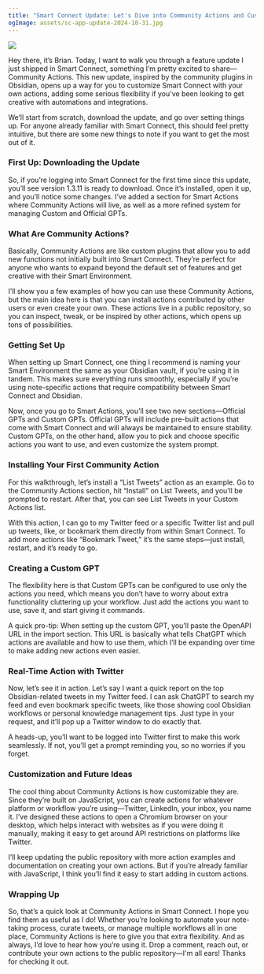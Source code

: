 ```yaml
---
title: "Smart Connect Update: Let's Dive into Community Actions and Custom GPTs"
ogImage: assets/sc-app-update-2024-10-31.jpg
---
```

![](https://www.youtube.com/watch?v=GCn3u2F2tZM)

Hey there, it’s Brian. Today, I want to walk you through a feature update I just shipped in Smart Connect, something I’m pretty excited to share—Community Actions. This new update, inspired by the community plugins in Obsidian, opens up a way for you to customize Smart Connect with your own actions, adding some serious flexibility if you've been looking to get creative with automations and integrations.

We’ll start from scratch, download the update, and go over setting things up. For anyone already familiar with Smart Connect, this should feel pretty intuitive, but there are some new things to note if you want to get the most out of it.

### First Up: Downloading the Update
So, if you’re logging into Smart Connect for the first time since this update, you’ll see version 1.3.11 is ready to download. Once it’s installed, open it up, and you’ll notice some changes. I’ve added a section for Smart Actions where Community Actions will live, as well as a more refined system for managing Custom and Official GPTs.

### What Are Community Actions?
Basically, Community Actions are like custom plugins that allow you to add new functions not initially built into Smart Connect. They’re perfect for anyone who wants to expand beyond the default set of features and get creative with their Smart Environment.

I’ll show you a few examples of how you can use these Community Actions, but the main idea here is that you can install actions contributed by other users or even create your own. These actions live in a public repository, so you can inspect, tweak, or be inspired by other actions, which opens up tons of possibilities.

### Getting Set Up
When setting up Smart Connect, one thing I recommend is naming your Smart Environment the same as your Obsidian vault, if you’re using it in tandem. This makes sure everything runs smoothly, especially if you’re using note-specific actions that require compatibility between Smart Connect and Obsidian.

Now, once you go to Smart Actions, you’ll see two new sections—Official GPTs and Custom GPTs. Official GPTs will include pre-built actions that come with Smart Connect and will always be maintained to ensure stability. Custom GPTs, on the other hand, allow you to pick and choose specific actions you want to use, and even customize the system prompt.

### Installing Your First Community Action
For this walkthrough, let’s install a “List Tweets” action as an example. Go to the Community Actions section, hit “Install” on List Tweets, and you’ll be prompted to restart. After that, you can see List Tweets in your Custom Actions list.

With this action, I can go to my Twitter feed or a specific Twitter list and pull up tweets, like, or bookmark them directly from within Smart Connect. To add more actions like “Bookmark Tweet,” it’s the same steps—just install, restart, and it’s ready to go.

### Creating a Custom GPT
The flexibility here is that Custom GPTs can be configured to use only the actions you need, which means you don’t have to worry about extra functionality cluttering up your workflow. Just add the actions you want to use, save it, and start giving it commands.

A quick pro-tip: When setting up the custom GPT, you’ll paste the OpenAPI URL in the import section. This URL is basically what tells ChatGPT which actions are available and how to use them, which I’ll be expanding over time to make adding new actions even easier.

### Real-Time Action with Twitter
Now, let’s see it in action. Let’s say I want a quick report on the top Obsidian-related tweets in my Twitter feed. I can ask ChatGPT to search my feed and even bookmark specific tweets, like those showing cool Obsidian workflows or personal knowledge management tips. Just type in your request, and it’ll pop up a Twitter window to do exactly that.

A heads-up, you’ll want to be logged into Twitter first to make this work seamlessly. If not, you’ll get a prompt reminding you, so no worries if you forget.

### Customization and Future Ideas
The cool thing about Community Actions is how customizable they are. Since they’re built on JavaScript, you can create actions for whatever platform or workflow you’re using—Twitter, LinkedIn, your inbox, you name it. I’ve designed these actions to open a Chromium browser on your desktop, which helps interact with websites as if you were doing it manually, making it easy to get around API restrictions on platforms like Twitter.

I’ll keep updating the public repository with more action examples and documentation on creating your own actions. But if you’re already familiar with JavaScript, I think you’ll find it easy to start adding in custom actions.

### Wrapping Up

So, that’s a quick look at Community Actions in Smart Connect. I hope you find them as useful as I do! Whether you’re looking to automate your note-taking process, curate tweets, or manage multiple workflows all in one place, Community Actions is here to give you that extra flexibility. And as always, I’d love to hear how you’re using it. Drop a comment, reach out, or contribute your own actions to the public repository—I'm all ears! Thanks for checking it out.